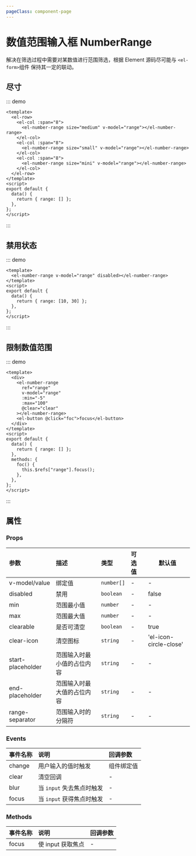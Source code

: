 ```yaml
---
pageClass: component-page
---
```


# 数值范围输入框 NumberRange

解决在筛选过程中需要对某数值进行范围筛选，根据 Element 源码尽可能与 `<el-form>`组件 保持其一定的联动。

## 尽寸

::: demo

```vue
<template>
  <el-row>
    <el-col :span="8">
      <el-number-range size="medium" v-model="range"></el-number-range>
    </el-col>
    <el-col :span="8">
      <el-number-range size="small" v-model="range"></el-number-range>
    </el-col>
    <el-col :span="8">
      <el-number-range size="mini" v-model="range"></el-number-range>
    </el-col>
  </el-row>
</template>
<script>
export default {
  data() {
    return { range: [] };
  },
};
</script>
```

:::

## 禁用状态

::: demo

```vue
<template>
  <el-number-range v-model="range" disabled></el-number-range>
</template>
<script>
export default {
  data() {
    return { range: [10, 30] };
  },
};
</script>
```

:::

## 限制数值范围

::: demo

```vue
<template>
  <div>
    <el-number-range
      ref="range"
      v-model="range"
      :min="-5"
      :max="100"
      @clear="clear"
    ></el-number-range>
    <el-button @click="foc">focus</el-button>
  </div>
</template>
<script>
export default {
  data() {
    return { range: [] };
  },
  methods: {
    foc() {
      this.$refs["range"].focus();
    },
  },
};
</script>
```

:::

## 属性

### Props

| 参数              | 描述                       | 类型       | 可选值 | 默认值                 |
| :---------------- | :------------------------- | :--------- | :----- | ---------------------- |
| v-model/value     | 绑定值                     | `number[]` | -      | -                      |
| disabled          | 禁用                       | `boolean`  | -      | false                  |
| min               | 范围最小值                 | `number`   | -      | -                      |
| max               | 范围最大值                 | `number`   | -      | -                      |
| clearable         | 是否可清空                 | `boolean`  | -      | true                   |
| clear-icon        | 清空图标                   | `string`   | -      | 'el-icon-circle-close' |
| start-placeholder | 范围输入时最小值的占位内容 | `string`   | -      | -                      |
| end-placeholder   | 范围输入时最大值的占位内容 | `string`   | -      | -                      |
| range-separator   | 范围输入时的分隔符         | `string`   | -      | -                      |

### Events

| 事件名称 | 说明                      | 回调参数   |
| :------- | :------------------------ | :--------- |
| change   | 用户输入的值时触发        | 组件绑定值 |
| clear    | 清空回调                  | -          |
| blur     | 当 `input` 失去焦点时触发 | -          |
| focus    | 当 `input` 获得焦点时触发 | -          |

### Methods

| 事件名称 | 说明              | 回调参数 |
| :------- | :---------------- | :------- |
| focus    | 使 input 获取焦点 | -        |
